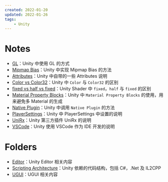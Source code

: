 ```yaml
---
created: 2022-01-20
updated: 2022-01-26
tags:
    - Unity
---
```


# Notes
- [GL](Unity/GL.md)：Unity 中使用 GL 的方式
- [Mipmap Bias](Unity/Mipmap%20Bias.md)：Unity 中实现 Mipmap Bias 的方法
- [Attributes](Unity/Attributes.md)：Unity 中自带的一些 Attributes 说明
- [Color vs Color32](Unity/Color%20vs%20Color32.md)：Unity 中 `Color` 与 `Color32` 的区别
- [fixed vs  half  vs fixed](Unity/fixed%20vs%20%20half%20%20vs%20fixed.md)：Unity Shader 中 `fixed`，`half` 与 `fixed` 的区别
- [Material Property Blocks](Unity/Material%20Property%20Blocks.md)：Unity 中 `Material Property Blocks` 的使用，用来避免多 Material 的生成
- [Native Plugin](Unity/Native%20Plugin.md)：Unity 中调用 `Native Plugin` 的方法
- [PlayerSettings](Unity/PlayerSettings.md)：Unity 中 PlayerSettings 中设置的说明
- [UniRx](Unity/UniRx.md)：Unity 第三方插件 UniRx 的说明
- [VSCode](Unity/VSCode.md)：Unity 使用 VSCode 作为 IDE 开发的说明

# Folders
- [Editor](Unity/Editor.md)：Unity Editor 相关内容
- [Scripting Architecture](Unity/Scripting%20Architecture.md)：Unity 依赖的代码结构，包括 C#，.Net 及 IL2CPP
- [UGUI](Unity/UGUI.md)：UGUI 相关内容
